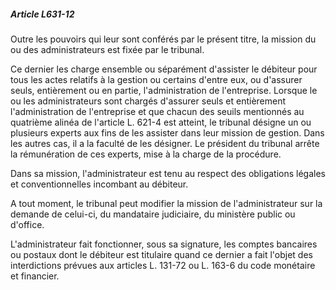 ##### Article L631-12

Outre les pouvoirs qui leur sont conférés par le présent titre, la mission du ou des administrateurs est fixée par le tribunal.

Ce dernier les charge ensemble ou séparément d'assister le débiteur pour tous les actes relatifs à la gestion ou certains d'entre eux, ou d'assurer seuls, entièrement ou en partie, l'administration de l'entreprise. Lorsque le ou les administrateurs sont chargés d'assurer seuls et entièrement l'administration de l'entreprise et que chacun des seuils mentionnés au quatrième alinéa de l'article L. 621-4 est atteint, le tribunal désigne un ou plusieurs experts aux fins de les assister dans leur mission de gestion. Dans les autres cas, il a la faculté de les désigner. Le président du tribunal arrête la rémunération de ces experts, mise à la charge de la procédure.

Dans sa mission, l'administrateur est tenu au respect des obligations légales et conventionnelles incombant au débiteur.

A tout moment, le tribunal peut modifier la mission de l'administrateur sur la demande de celui-ci, du mandataire judiciaire, du ministère public ou d'office.

L'administrateur fait fonctionner, sous sa signature, les comptes bancaires ou postaux dont le débiteur est titulaire quand ce dernier a fait l'objet des interdictions prévues aux articles L. 131-72 ou L. 163-6 du code monétaire et financier.

